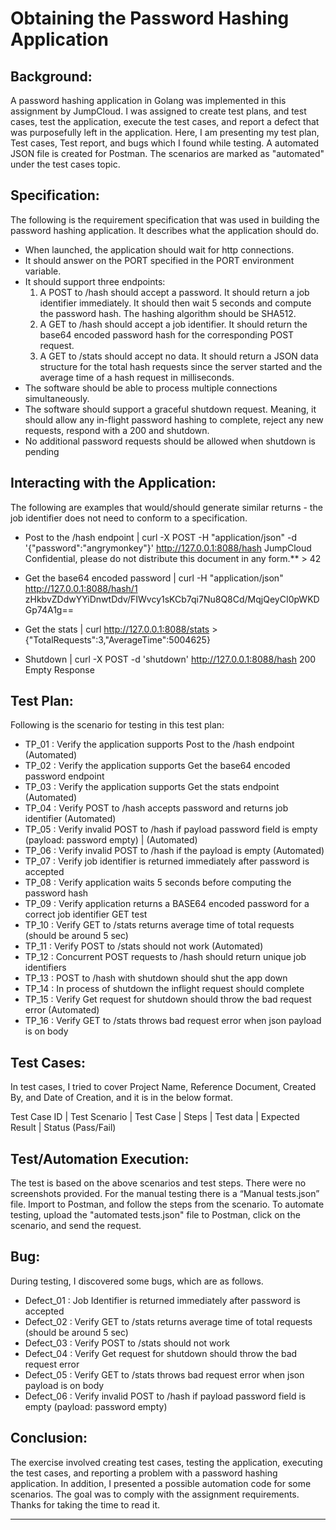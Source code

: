 # Obtaining the Password Hashing Application
## Background:
A password hashing application in Golang was implemented in this assignment by JumpCloud. I was assigned to create test plans, and test cases, test the application, execute the test cases, and report a defect that was purposefully left in the application. Here, I am presenting my test plan, Test cases, Test report, and bugs which I found while testing. A automated JSON file is created for Postman. The scenarios are marked as "automated" under the test cases topic.


## Specification: 
The following is the requirement specification that was used in building the password hashing application. It describes what the application should do. 

- When launched, the application should wait for http connections. 
- It should answer on the PORT specified in the PORT environment variable. 
- It should support three endpoints: 
   1. A POST to /hash should accept a password. It should return a job identifier immediately. It should then wait 5 seconds and compute the password hash. The hashing algorithm should be SHA512. 
   2. A GET to /hash should accept a job identifier. It should return the base64 encoded password hash for the corresponding POST request. 
   3. A GET to /stats should accept no data. It should return a JSON data structure for the total hash requests since the server started and the average time of a hash request in milliseconds. 
- The software should be able to process multiple connections simultaneously. 
- The software should support a graceful shutdown request. Meaning, it should allow any in-flight password hashing to complete, reject any new requests, respond with a 200 and shutdown. 
- No additional password requests should be allowed when shutdown is pending


## Interacting with the Application: 
The following are examples that would/should generate similar returns - the job identifier does not need to conform to a specification. 

- Post to the /hash endpoint | curl -X POST -H "application/json" -d '{"password":"angrymonkey"}' http://127.0.0.1:8088/hash
JumpCloud Confidential, please do not distribute this document in any form.** > 42 

- Get the base64 encoded password | curl -H "application/json" http://127.0.0.1:8088/hash/1  
zHkbvZDdwYYiDnwtDdv/FIWvcy1sKCb7qi7Nu8Q8Cd/MqjQeyCI0pWKDGp74A1g== 

- Get the stats | curl http://127.0.0.1:8088/stats > {"TotalRequests":3,"AverageTime":5004625} 

- Shutdown | curl -X POST -d 'shutdown' http://127.0.0.1:8088/hash 200 Empty Response 


## Test Plan:
Following is the scenario for testing in this test plan:

- TP_01 : Verify the application supports Post to the /hash endpoint (Automated)
- TP_02 : Verify the application supports Get the base64 encoded password endpoint
- TP_03 : Verify the application supports Get the stats endpoint (Automated)
- TP_04 : Verify POST to /hash accepts password and returns job identifier (Automated)
- TP_05 : Verify invalid POST to /hash if payload password field is empty (payload: password empty) | (Automated)
- TP_06 : Verify invalid POST to /hash if the payload is empty (Automated)
- TP_07 : Verify job identifier is returned immediately after password is accepted
- TP_08 : Verify application waits 5 seconds before computing the password hash
- TP_09 : Verify application returns a BASE64 encoded password for a correct job identifier GET test
- TP_10 : Verify GET to /stats returns average time of total requests (should be around 5 sec)
- TP_11 : Verify POST to /stats should not work (Automated)
- TP_12 : Concurrent POST requests to /hash should return unique job identifiers
- TP_13 : POST to /hash with shutdown should shut the app down
- TP_14 : In process of shutdown the inflight request should complete
- TP_15 : Verify Get request for shutdown should throw the bad request error (Automated)
- TP_16 : Verify GET to /stats throws bad request error when json payload is on body

## Test Cases:
In test cases, I tried to cover Project Name, Reference Document, Created By, and Date of Creation, and it is in the below format. 

Test Case ID | Test Scenario | Test Case | Steps | Test data | Expected Result | Status (Pass/Fail)

## Test/Automation Execution:
The test is based on the above scenarios and test steps. There were no screenshots provided. For the manual testing there is a “Manual tests.json” file. Import to Postman, and follow the steps from the scenario. To automate testing, upload the "automated tests.json" file to Postman, click on the scenario, and send the request.


## Bug:
During testing, I discovered some bugs, which are as follows. 

- Defect_01 : Job Identifier is returned immediately after password is accepted
- Defect_02 : Verify GET to /stats returns average time of total requests (should be around 5 sec)
- Defect_03 : Verify POST to /stats should not work
- Defect_04 : Verify Get request for shutdown should throw the bad request error
- Defect_05 : Verify GET to /stats throws bad request error when json payload is on body
- Defect_06 : Verify invalid POST to /hash if payload password field is empty (payload: password empty)

## Conclusion:
The exercise involved creating test cases, testing the application, executing the test cases, and reporting a problem with a password hashing application. In addition, I presented a possible automation code for some scenarios. The goal was to comply with the assignment requirements. Thanks for taking the time to read it. 


***
